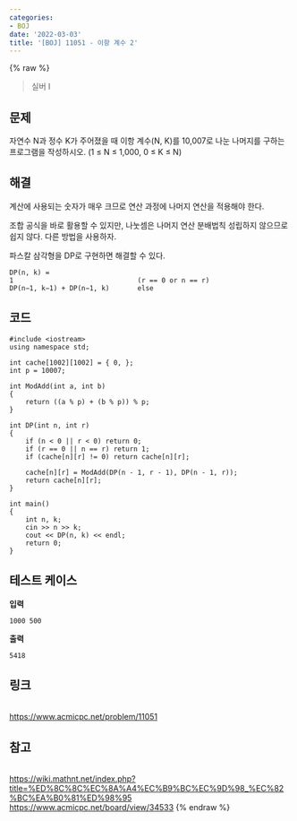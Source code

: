 ```yaml
---
categories:
- BOJ
date: '2022-03-03'
title: '[BOJ] 11051 - 이항 계수 2'
---
```


{% raw %}
>실버 I

## 문제

자연수  N과 정수  K가 주어졌을 때 이항 계수(N, K)를 10,007로 나눈 나머지를 구하는 프로그램을 작성하시오. (1 ≤  N  ≤ 1,000, 0 ≤  K  ≤  N)

##  해결
계산에 사용되는 숫자가 매우 크므로 연산 과정에 나머지 연산을 적용해야 한다.

조합 공식을 바로 활용할 수 있지만, 나눗셈은 나머지 연산 분배법칙 성립하지 않으므로 쉽지 않다. 다른 방법을 사용하자.

파스칼 삼각형을 DP로 구현하면 해결할 수 있다.
```
DP(n, k) = 
1								(r == 0 or n == r)
DP(n−1, k−1) + DP(n−1, k)		else
```

## 코드
```
#include <iostream>
using namespace std;

int cache[1002][1002] = { 0, };
int p = 10007;

int ModAdd(int a, int b)
{
	return ((a % p) + (b % p)) % p;
}

int DP(int n, int r)
{
	if (n < 0 || r < 0) return 0;
	if (r == 0 || n == r) return 1;
	if (cache[n][r] != 0) return cache[n][r];

	cache[n][r] = ModAdd(DP(n - 1, r - 1), DP(n - 1, r));
	return cache[n][r];
}

int main()
{
	int n, k;
	cin >> n >> k;
	cout << DP(n, k) << endl;
	return 0;
}
```

## 테스트 케이스
**입력**
```
1000 500
```

**출력**
```
5418
```

## 링크
<br>https://www.acmicpc.net/problem/11051

## 참고
<br>https://wiki.mathnt.net/index.php?title=%ED%8C%8C%EC%8A%A4%EC%B9%BC%EC%9D%98_%EC%82%BC%EA%B0%81%ED%98%95
<br>https://www.acmicpc.net/board/view/34533
{% endraw %}